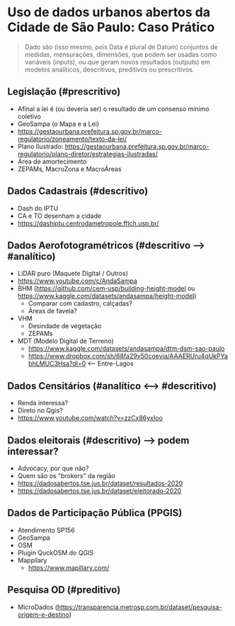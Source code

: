 # Uso de dados urbanos abertos da Cidade de São Paulo: Caso Prático

> Dado são (isso mesmo, pois Data é plural de Datum) conjuntos de medidas, mensurações, dimensões, que podem ser usadas como variáveis (inputs), ou que geram novos resultados (outputs) em modelos analíticos, descritivos, preditivos ou prescritivos.

## Legislação (#prescritivo)

* Afinal a lei é (ou deveria ser) o resultado de um consenso mínimo coletivo
* GeoSampa (o Mapa e a Lei)
* https://gestaourbana.prefeitura.sp.gov.br/marco-regulatorio/zoneamento/texto-da-lei/
* Plano Ilustrado: https://gestaourbana.prefeitura.sp.gov.br/marco-regulatorio/plano-diretor/estrategias-ilustradas/
* Área de amortecimento
* ZEPAMs, MacroZona e MacroÁreas

## Dados Cadastrais (#descritivo)

* Dash do IPTU
* CA e TO desenham a cidade
* https://dashiptu.centrodametropole.fflch.usp.br/

## Dados Aerofotogramétricos (#descritivo --> #analítico)

* LiDAR puro (Maquete Digital / Outros)
 * https://www.youtube.com/c/AndaSampa
* BHM (https://github.com/cem-usp/building-height-model ou https://www.kaggle.com/datasets/andasampa/height-model)
  * Comparar com cadastro, calçadas?
  * Áreas de favela?
* VHM
  * Desindade de vegetação
  * ZEPAMs
* MDT (Modelo Digital de Terreno)
  * https://www.kaggle.com/datasets/andasampa/dtm-dsm-sao-paulo
  * https://www.dropbox.com/sh/68fa29v50coevia/AAAERUru4qUkPYabhLMUC3Hsa?dl=0 <-- Entre-Lagos

## Dados Censitários (#analítico <--> #descritivo)

* Renda interessa?
* Direto no Qgis?
* https://www.youtube.com/watch?v=zzCx86yxIoo

## Dados eleitorais (#descritivo) --> podem interessar?

* Advocacy, por que não?
* Quem são os "brokers" da região
* https://dadosabertos.tse.jus.br/dataset/resultados-2020
* https://dadosabertos.tse.jus.br/dataset/eleitorado-2020

## Dados de Participação Pública (PPGIS)

* Atendimento SP156
 * GeoSampa
* OSM
 * Plugin QuckOSM do QGIS
* Mappilary
  * https://www.mapillary.com/

## Pesquisa OD (#preditivo)

* MicroDados (https://transparencia.metrosp.com.br/dataset/pesquisa-origem-e-destino)
